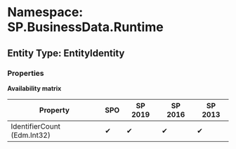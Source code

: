 # Namespace: SP.BusinessData.Runtime

## Entity Type: EntityIdentity

### Properties

**Availability matrix**

Property | SPO | SP 2019 | SP 2016 | SP 2013
----------|-----|---------|---------|--------
IdentifierCount (Edm.Int32) | ✔ | ✔ | ✔ | ✔

